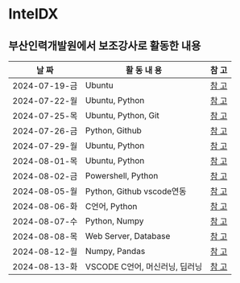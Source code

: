 # IntelDX

## 부산인력개발원에서 보조강사로 활동한 내용

| 날 짜 | 활 동 내 용 | 참 고 | 
| ----- | ----- | ----- |
| 2024-07-19-금 | Ubuntu | [참 고](./2024-07-19/) |
| 2024-07-22-월 | Ubuntu, Python | [참 고](./2024-07-22/) |
| 2024-07-25-목 | Ubuntu, Python, Git | [참 고](./2024-07-25/) |
| 2024-07-26-금 | Python, Github | [참 고](./2024-07-26/) |
| 2024-07-29-월 | Ubuntu, Python | [참 고](./2024-07-29/) |
| 2024-08-01-목 | Ubuntu, Python | [참 고](./2024-08-01/) |
| 2024-08-02-금 | Powershell, Python | [참 고](./2024-08-02/) |
| 2024-08-05-월 | Python, Github vscode연동 | [참 고](./2024-08-05/) |
| 2024-08-06-화 | C언어, Python | [참 고](./2024-08-06/) |
| 2024-08-07-수 | Python, Numpy | [참 고](./2024-08-07/) |
| 2024-08-08-목 | Web Server, Database | [참 고](./2024-08-08/) |
| 2024-08-12-월 | Numpy, Pandas | [참 고](./2024-08-12/) |
| 2024-08-13-화 | VSCODE C언어, 머신러닝, 딥러닝 | [참 고](./2024-08-13/) |